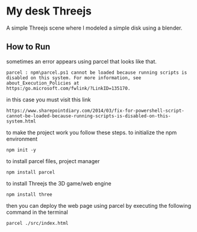 # My desk Threejs

A simple Threejs scene where I modeled a simple disk using a blender.

## How to Run
sometimes an error appears using parcel that looks like that.
```ssh
parcel : npm\parcel.ps1 cannot be loaded because running scripts is disabled on this system. For more information, see about_Execution_Policies at 
https:/go.microsoft.com/fwlink/?LinkID=135170.
```
in this case you must visit this link
```ssh
https://www.sharepointdiary.com/2014/03/fix-for-powershell-script-cannot-be-loaded-because-running-scripts-is-disabled-on-this-system.html
```
to make the project work you follow these steps.
to initialize the npm environment

```ssh
npm init -y
```

to install parcel files, project manager

```ssh
npm install parcel
```

to install Threejs the 3D game/web engine

```ssh
npm install three
```

then you can deploy the web page using parcel by executing the following command in the terminal

```ssh
parcel ./src/index.html
```

